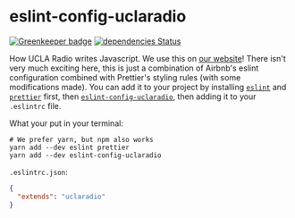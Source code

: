 # eslint-config-uclaradio

[![Greenkeeper badge](https://badges.greenkeeper.io/uclaradio/eslint-config-uclaradio.svg)](https://greenkeeper.io/)
[![dependencies Status](https://david-dm.org/uclaradio/eslint-config-uclaradio/status.svg)](https://david-dm.org/uclaradio/eslint-config-uclaradio)

How UCLA Radio writes Javascript. We use this on [our website](https://github.com/uclaradio/uclaradio)! There isn't very much exciting here, this is just a combination of Airbnb's eslint configuration combined with Prettier's styling rules (with some modifications made). You can add it to your project by installing [`eslint`](https://www.npmjs.com/package/eslint) and [`prettier`](https://www.npmjs.com/package/prettier) first, then [`eslint-config-uclaradio`](https://www.npmjs.com/package/eslint-config-uclaradio), then adding it to your `.eslintrc` file.

What your put in your terminal:
```shell
# We prefer yarn, but npm also works
yarn add --dev eslint prettier
yarn add --dev eslint-config-uclaradio
```

`.eslintrc.json`:
```json
{
  "extends": "uclaradio"
}
```